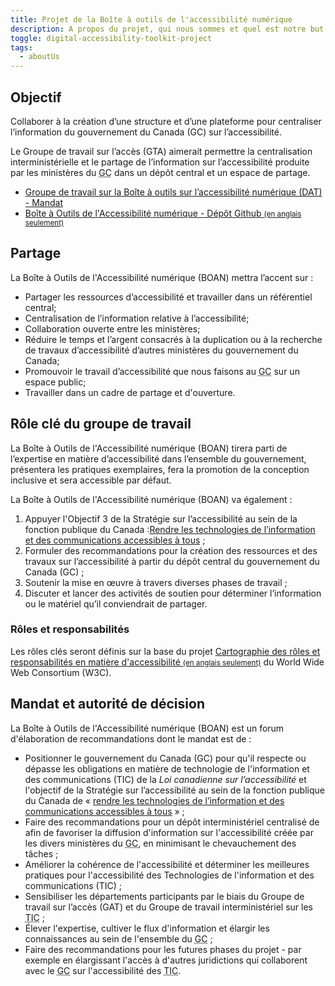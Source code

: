 ```yaml
---
title: Projet de la Boîte à outils de l'accessibilité numérique
description: A propos du projet, qui nous sommes et quel est notre but.
toggle: digital-accessibility-toolkit-project
tags:
  - aboutUs
---
```


## Objectif

Collaborer à la création d’une structure et d’une plateforme pour centraliser l’information du gouvernement du Canada (<abbr>GC</abbr>) sur l’accessibilité.

Le Groupe de travail sur l’accès (<abbr>GTA</abbr>) aimerait permettre la centralisation interministérielle et le partage de l’information sur l’accessibilité produite par les ministères du <abbr title="gouvernement du Canada">GC</abbr> dans un dépôt central et un espace de partage.

- [Groupe de travail sur la Boîte à outils sur l’accessibilité numérique (<abbr>DAT</abbr>) - Mandat](/fr/mandats/)
- <a href="https://github.com/gc-da11yn/gc-da11yn.github.io">Boîte à Outils de l'Accessibilité numérique - Dépôt Github <small>(en anglais seulement)</small></a>

## Partage

La Boîte à Outils de l'Accessibilité numérique (<abbr>BOAN</abbr>) mettra l’accent sur :

- Partager les ressources d’accessibilité et travailler dans un référentiel central;
- Centralisation de l’information relative à l’accessibilité;
- Collaboration ouverte entre les ministères;
- Réduire le temps et l’argent consacrés à la duplication ou à la recherche de travaux d’accessibilité d’autres ministères du gouvernement du Canada;
- Promouvoir le travail d’accessibilité que nous faisons au <abbr title="gouvernement du Canada">GC</abbr> sur un espace public;
- Travailler dans un cadre de partage et d'ouverture.

## Rôle clé du groupe de travail

La Boîte à Outils de l'Accessibilité numérique (<abbr>BOAN</abbr>) tirera parti de l’expertise en matière d’accessibilité dans l’ensemble du gouvernement, présentera les pratiques exemplaires, fera la promotion de la conception inclusive et sera accessible par défaut.

La Boîte à Outils de l'Accessibilité numérique (<abbr>BOAN</abbr>) va également :

1. Appuyer l'Objectif 3 de la Stratégie sur l’accessibilité au sein de la fonction publique du Canada :[Rendre les technologies de l’information et des communications accessibles à tous](https://www.canada.ca/fr/gouvernement/fonctionpublique/mieux-etre-inclusion-diversite-fonction-publique/diversite-equite-matiere-emploi/accessibilite-fonction-publique/strategie-accessibilite-fonction-publique-tdm/strategie-accessibilite-fonction-publique-technologie.html) ;
2. Formuler des recommandations pour la création des ressources et des travaux sur l’accessibilité à partir du dépôt central du gouvernement du Canada (<abbr>GC</abbr>) ;
3. Soutenir la mise en œuvre à travers diverses phases de travail ; <!-- removed "et" to respect GC's writing guidelines https://www.noslangues-ourlanguages.gc.ca/fr/cles-de-la-redaction/point-virgule  -->
4. Discuter et lancer des activités de soutien pour déterminer l’information ou le matériel qu’il conviendrait de partager.

### Rôles et responsabilités

Les rôles clés seront définis sur la base du projet <a href="https://www.w3.org/WAI/EO/wiki/ARRM_Project_-_Accessibility_Roles_and_Responsibilities_Mapping">Cartographie des rôles et responsabilités en matière d'accessibilité <small>(en anglais seulement)</small></a> du <span lang="en">World Wide Web Consortium (<abbr>W3C</abbr>)</span>.

## Mandat et autorité de décision

La Boîte à Outils de l'Accessibilité numérique (<abbr>BOAN</abbr>) est un forum d'élaboration de recommandations dont le mandat est de :

- Positionner le gouvernement du Canada (<abbr>GC</abbr>) pour qu'il respecte ou dépasse les obligations en matière de technologie de l'information et des communications (<abbr>TIC</abbr>) de la _Loi canadienne sur l’accessibilité_ et l'objectif de la Stratégie sur l’accessibilité au sein de la fonction publique du Canada de «&nbsp;[rendre les technologies de l’information et des communications accessibles à tous](https://www.canada.ca/fr/gouvernement/fonctionpublique/mieux-etre-inclusion-diversite-fonction-publique/diversite-equite-matiere-emploi/accessibilite-fonction-publique/strategie-accessibilite-fonction-publique-tdm/strategie-accessibilite-fonction-publique-technologie.html)&nbsp;» ;
- Faire des recommandations pour un dépôt interministériel centralisé de afin de favoriser la diffusion d'information sur l'accessibilité créée par les divers ministères du <abbr title="gouvernement du Canada">GC</abbr>, en minimisant le chevauchement des tâches ;
- Améliorer la cohérence de l'accessibilité et déterminer les meilleures pratiques pour l'accessibilité des Technologies de l'information et des communications (<abbr>TIC</abbr>) ;
- Sensibiliser les départements participants par le biais du Groupe de travail sur l’accès (GAT) et du Groupe de travail interministériel sur les <abbr title="technologies de l'information et des communication">TIC</abbr> ;
- Élever l'expertise, cultiver le flux d'information et élargir les connaissances au sein de l'ensemble du <abbr title="gouvernement du Canada">GC</abbr> ;
- Faire des recommandations pour les futures phases du projet - par exemple en élargissant l'accès à d'autres juridictions qui collaborent avec le <abbr title="gouvernement du Canada">GC</abbr> sur l'accessibilité des <abbr title="technologies de l'information et des communication">TIC</abbr>.
